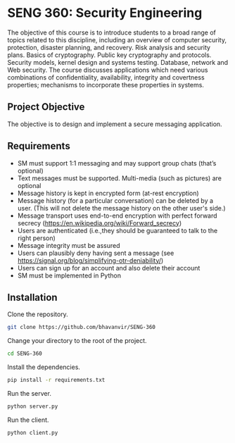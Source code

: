 # SENG 360: Security Engineering
The objective of this course is to introduce students to a broad range of topics related to this discipline, including an overview of computer security, protection, disaster planning, and recovery. Risk analysis and security plans. Basics of cryptography. Public key cryptography and protocols. Security models, kernel design and systems testing. Database, network and Web security. The course discusses applications which need various combinations of confidentiality, availability, integrity and covertness properties; mechanisms to incorporate these properties in systems.

## Project Objective 
The objective is to design and implement a secure messaging application.

## Requirements
- SM must support 1:1 messaging and may support group chats (that’s optional)
- Text messages must be supported. Multi-media (such as pictures) are optional
- Message history is kept in encrypted form (at-rest encryption)
- Message history (for a particular conversation) can be deleted by a user. (This will not delete the message history on the other user's side.)
- Message transport uses end-to-end encryption with perfect forward secrecy (https://en.wikipedia.org/wiki/Forward_secrecy)
- Users are authenticated (i.e.,they should be guaranteed to talk to the right person)
- Message integrity must be assured
- Users can plausibly deny having sent a message (see https://signal.org/blog/simplifying-otr-deniability/)
- Users can sign up for an account and also delete their account
- SM must be implemented in Python

## Installation
Clone the repository.
```bash
git clone https://github.com/bhavanvir/SENG-360
```

Change your directory to the root of the project.
```bash
cd SENG-360
```

Install the dependencies.
```bash
pip install -r requirements.txt
```

Run the server.
```bash
python server.py
```

Run the client.
```bash
python client.py
```
